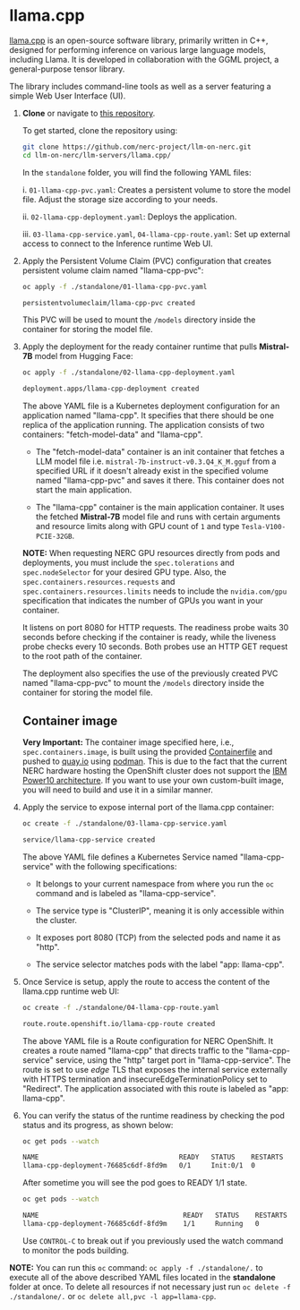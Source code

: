 # llama.cpp

[llama.cpp](https://github.com/ggml-org/llama.cpp) is an open-source software library, primarily written in C++, designed for performing inference on various large language models, including Llama. It is developed in collaboration with the GGML project, a general-purpose tensor library.

The library includes command-line tools as well as a server featuring a simple Web User Interface (UI).

1.  **Clone** or navigate to [this repository](https://github.com/nerc-project/llm-on-nerc.git).

    To get started, clone the repository using:

    ```sh
    git clone https://github.com/nerc-project/llm-on-nerc.git
    cd llm-on-nerc/llm-servers/llama.cpp/
    ```

    In the `standalone` folder, you will find the following YAML files:

    i. `01-llama-cpp-pvc.yaml`: Creates a persistent volume to store the model file. Adjust the storage size according to your needs.

    ii. `02-llama-cpp-deployment.yaml`: Deploys the application.

    iii. `03-llama-cpp-service.yaml`, `04-llama-cpp-route.yaml`: Set up external access to connect to
    the Inference runtime Web UI.

2. Apply the Persistent Volume Claim (PVC) configuration that creates persistent volume claim named "llama-cpp-pvc":

    ```sh
    oc apply -f ./standalone/01-llama-cpp-pvc.yaml

    persistentvolumeclaim/llama-cpp-pvc created
    ```

    This PVC will be used to mount the `/models` directory inside the container for storing the model file.

3. Apply the deployment for the ready container runtime that pulls **Mistral-7B** model from Hugging Face:

    ```sh
    oc apply -f ./standalone/02-llama-cpp-deployment.yaml

    deployment.apps/llama-cpp-deployment created
    ```

    The above YAML file is a Kubernetes deployment configuration for an application named "llama-cpp". It specifies that there should be one replica of the application running. The application consists of two containers: "fetch-model-data" and "llama-cpp".

    -   The "fetch-model-data" container is an init container that fetches a LLM model file i.e. `mistral-7b-instruct-v0.3.Q4_K_M.gguf` from a specified URL if it doesn't already exist in the specified volume named "llama-cpp-pvc" and saves it there. This container does not start the main application.

    -   The "llama-cpp" container is the main application container. It uses the fetched **Mistral-7B** model file and runs with certain arguments and resource limits along with GPU count of `1` and type `Tesla-V100-PCIE-32GB`.

    **NOTE:** When requesting NERC GPU resources directly from pods and deployments, you must include the `spec.tolerations` and `spec.nodeSelector` for your desired GPU type. Also, the `spec.containers.resources.requests` and `spec.containers.resources.limits` needs to include the `nvidia.com/gpu` specification that indicates the number of GPUs you want in your container.

    It listens on port 8080 for HTTP requests. The readiness probe waits 30 seconds before checking if the container is ready, while the liveness probe checks every 10 seconds. Both probes use an HTTP GET request to the root path of the container.

    The deployment also specifies the use of the previously created PVC named "llama-cpp-pvc" to mount the `/models` directory inside the container for storing the model file.

    ## Container image

    **Very Important:** The container image specified here, i.e., `spec.containers.image`, is built using the provided [Containerfile](Containerfile) and pushed to [quay.io](https://quay.io/milstein/llama-runtime-ubi:latest) using [podman](https://podman.io/). This is due to the fact that the current NERC hardware hosting the OpenShift cluster does not support the [IBM Power10 architecture](https://www.ibm.com/products/power-e1080). If you want to use your own custom-built image, you will need to build and use it in a similar manner.

4. Apply the service to expose internal port of the llama.cpp container:

    ```sh
    oc create -f ./standalone/03-llama-cpp-service.yaml

    service/llama-cpp-service created
    ```

    The above YAML file defines a Kubernetes Service named "llama-cpp-service" with the following specifications:

    -   It belongs to your current namespace from where you run the `oc` command and is labeled as "llama-cpp-service".

    -   The service type is "ClusterIP", meaning it is only accessible within the cluster.

    -   It exposes port 8080 (TCP) from the selected pods and name it as "http".

    -   The service selector matches pods with the label "app: llama-cpp".

5. Once Service is setup, apply the route to access the content of the llama.cpp runtime web UI:

    ```sh
    oc create -f ./standalone/04-llama-cpp-route.yaml

    route.route.openshift.io/llama-cpp-route created
    ```

    The above YAML file is a Route configuration for NERC OpenShift. It creates a route named "llama-cpp" that directs traffic to the "llama-cpp-service" service, using the "http" target port in "llama-cpp-service". The route is set to use *edge* TLS that exposes the internal service externally with HTTPS termination and insecureEdgeTerminationPolicy set to "Redirect".
    The application associated with this route is labeled as "app: llama-cpp".

6. You can verify the status of the runtime readiness by checking the pod status and its progress, as shown below:

    ```sh
    oc get pods --watch

    NAME                                   READY   STATUS    RESTARTS   AGE
    llama-cpp-deployment-76685c6df-8fd9m   0/1     Init:0/1  0          1m3s
    ```

    After sometime you will see the pod goes to READY 1/1 state.

    ```sh
    oc get pods --watch

    NAME                                    READY   STATUS    RESTARTS   AGE
    llama-cpp-deployment-76685c6df-8fd9m    1/1     Running   0          5m43s
    ```

    Use `CONTROL-C` to break out if you previously used the watch command to monitor the pods building.

**NOTE:** You can run this `oc` command: `oc apply -f ./standalone/.` to execute all of the above described YAML files located in the **standalone** folder at once. To delete all resources if not necessary just run `oc delete -f ./standalone/.` or `oc delete all,pvc -l app=llama-cpp`.

